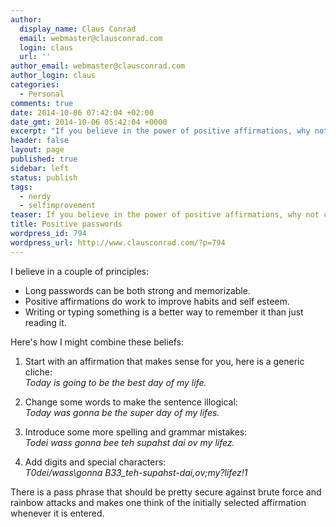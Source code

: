 ```yaml
---
author:
  display_name: Claus Conrad
  email: webmaster@clausconrad.com
  login: claus
  url: ''
author_email: webmaster@clausconrad.com
author_login: claus
categories:
  - Personal
comments: true
date: 2014-10-06 07:42:04 +02:00
date_gmt: 2014-10-06 05:42:04 +0000
excerpt: "If you believe in the power of positive affirmations, why not combine it with the security of strong passwords?\r\n\r\n"
header: false
layout: page
published: true
sidebar: left
status: publish
tags:
  - nerdy
  - selfimprovement
teaser: If you believe in the power of positive affirmations, why not combine it with the security of strong passwords?
title: Positive passwords
wordpress_id: 794
wordpress_url: http://www.clausconrad.com/?p=794
---
```

I believe in a couple of principles:

* Long passwords can be both strong and memorizable.
* Positive affirmations do work to improve habits and self esteem.
* Writing or typing something is a better way to remember it than just reading it.
  
Here's how I might combine these beliefs:

1. Start with an affirmation that makes sense for you, here is a generic cliche:  
_Today is going to be the best day of my life._

2. Change some words to make the sentence illogical:  
_Today was gonna be the super day of my lifes._

3. Introduce some more spelling and grammar mistakes:  
_Todei wass gonna bee teh supahst dai ov my lifez._

4. Add digits and special characters:  
_T0dei/wass\gonna B33_teh-supahst-dai,ov;my?lifez!1_

There is a pass phrase that should be pretty secure against brute force and rainbow attacks and makes one think of the initially selected affirmation whenever it is entered.
